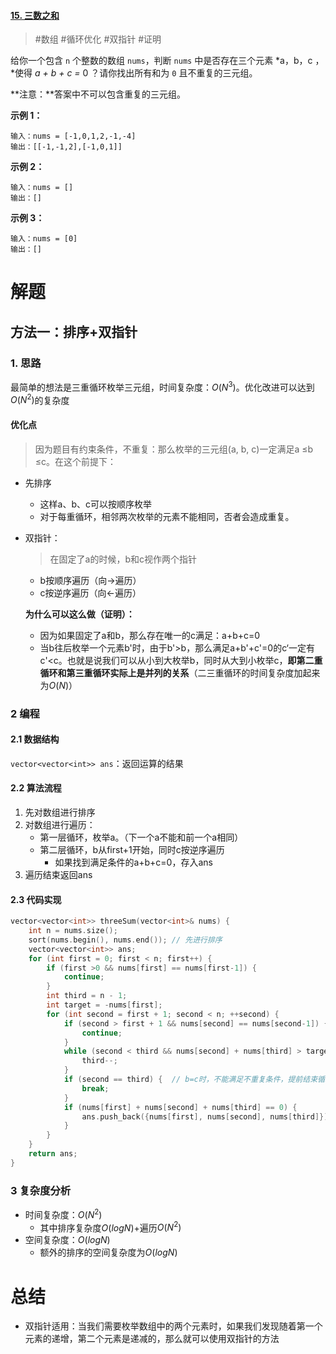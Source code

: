 #### [15. 三数之和](https://leetcode-cn.com/problems/3sum/)

> #数组 #循环优化 #双指针 #证明

给你一个包含 `n` 个整数的数组 `nums`，判断 `nums` 中是否存在三个元素 *a，b，c ，*使得 *a + b + c =* 0 ？请你找出所有和为 `0` 且不重复的三元组。

**注意：**答案中不可以包含重复的三元组。

 

**示例 1：**

```
输入：nums = [-1,0,1,2,-1,-4]
输出：[[-1,-1,2],[-1,0,1]]
```

**示例 2：**

```
输入：nums = []
输出：[]
```

**示例 3：**

```
输入：nums = [0]
输出：[]
```

 

# 解题

## 方法一：排序+双指针

### 1. 思路

最简单的想法是三重循环枚举三元组，时间复杂度：$O(N^3)$。优化改进可以达到$O(N^2)$的复杂度

#### 优化点

> 因为题目有约束条件，不重复：那么枚举的三元组(a, b, c)一定满足a ≤b ≤c。在这个前提下：

- 先排序
  - 这样a、b、c可以按顺序枚举
  - 对于每重循环，相邻两次枚举的元素不能相同，否者会造成重复。

- 双指针：

  > 在固定了a的时候，b和c视作两个指针

  - b按顺序遍历（向→遍历）
  - c按逆序遍历（向←遍历）

  **为什么可以这么做（证明）：**

  - 因为如果固定了a和b，那么存在唯一的c满足：a+b+c=0
  - 当b往后枚举一个元素b'时，由于b'>b，那么满足a+b'+c'=0的c‘一定有c'<c。也就是说我们可以从小到大枚举b，同时从大到小枚举c，**即第二重循环和第三重循环实际上是并列的关系**（二三重循环的时间复杂度加起来为$O(N)$）


### 2 编程

#### 2.1 数据结构

`vector<vector<int>> ans`：返回运算的结果

#### 2.2 算法流程

1. 先对数组进行排序
2. 对数组进行遍历：
   - 第一层循环，枚举a。（下一个a不能和前一个a相同）
   - 第二层循环，b从first+1开始，同时c按逆序遍历
     - 如果找到满足条件的a+b+c=0，存入ans
3. 遍历结束返回ans

#### 2.3 代码实现

```c++
vector<vector<int>> threeSum(vector<int>& nums) {
    int n = nums.size();
    sort(nums.begin(), nums.end()); // 先进行排序
    vector<vector<int>> ans;
    for (int first = 0; first < n; first++) {
        if (first >0 && nums[first] == nums[first-1]) {
            continue;
        }
        int third = n - 1;
        int target = -nums[first];
        for (int second = first + 1; second < n; ++second) {
            if (second > first + 1 && nums[second] == nums[second-1]) {     // 需要和上一次枚举的数不相同
                continue;
            }
            while (second < third && nums[second] + nums[third] > target) { // 不等式的一个变形
                third--;
            }
            if (second == third) {  // b=c时，不能满足不重复条件，提前结束循环
                break;
            }
            if (nums[first] + nums[second] + nums[third] == 0) {
                ans.push_back({nums[first], nums[second], nums[third]});
            }
        }
    }
    return ans;
}
```

### 3 复杂度分析

- 时间复杂度：$O(N^2)$
  - 其中排序复杂度$O(logN)$+遍历$O(N^2)$
- 空间复杂度：$O(logN)$
  - 额外的排序的空间复杂度为$O(logN)$




# 总结

- 双指针适用：当我们需要枚举数组中的两个元素时，如果我们发现随着第一个元素的递增，第二个元素是递减的，那么就可以使用双指针的方法